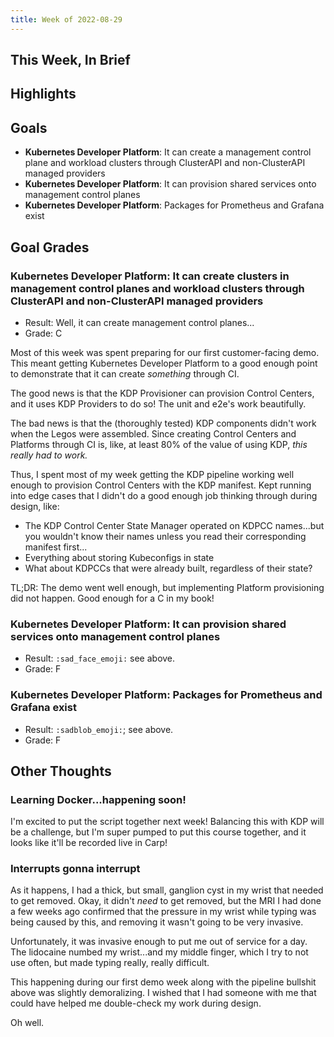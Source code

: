 ```yaml
---
title: Week of 2022-08-29
---
```


## This Week, In Brief

## Highlights

## Goals

- **Kubernetes Developer Platform**: It can create a management control plane and workload
  clusters through ClusterAPI and non-ClusterAPI managed providers
- **Kubernetes Developer Platform**: It can provision shared services onto management control
  planes
- **Kubernetes Developer Platform**: Packages for Prometheus and Grafana exist

## Goal Grades

### **Kubernetes Developer Platform**: It can create clusters in management control planes and workload clusters through ClusterAPI and non-ClusterAPI managed providers

- Result: Well, it can create management control planes...
- Grade: C

Most of this week was spent preparing for our first customer-facing demo. This
meant getting Kubernetes Developer Platform to a good enough point to demonstrate that it can
create _something_ through CI.

The good news is that the KDP Provisioner can provision Control Centers, and it
uses KDP Providers to do so! The unit and e2e's work beautifully.

The bad news is that the (thoroughly tested) KDP components didn't work when
the Legos were assembled. Since creating Control Centers and Platforms through
CI is, like, at least 80% of the value of using KDP, _this really had to work._

Thus, I spent most of my week getting the KDP pipeline working well enough to
provision Control Centers with the KDP manifest. Kept running into edge cases
that I didn't do a good enough job thinking through during design, like:

- The KDP Control Center State Manager operated on KDPCC names...but you
  wouldn't know their names unless you read their corresponding manifest
  first...
- Everything about storing Kubeconfigs in state
- What about KDPCCs that were already built, regardless of their state?

TL;DR: The demo went well enough, but implementing Platform provisioning did not
happen. Good enough for a C in my book!

### **Kubernetes Developer Platform**: It can provision shared services onto management control planes

- Result: `:sad_face_emoji:` see above.
- Grade: F

### **Kubernetes Developer Platform**: Packages for Prometheus and Grafana exist

- Result: `:sadblob_emoji:`; see above.
- Grade: F

## Other Thoughts

### Learning Docker...happening soon!

I'm excited to put the script together next week! Balancing this with KDP will
be a challenge, but I'm super pumped to put this course together, and it looks
like it'll be recorded live in Carp!

### Interrupts gonna interrupt

As it happens, I had a thick, but small, ganglion cyst in my wrist that needed
to get removed. Okay, it didn't _need_ to get removed, but the MRI I had done a
few weeks ago confirmed that the pressure in my wrist while typing was being
caused by this, and removing it wasn't going to be very invasive.

Unfortunately, it was invasive enough to put me out of service for a day. The
lidocaine numbed my wrist...and my middle finger, which I try to not use often,
but made typing really, really difficult.

This happening during our first demo week along with the pipeline bullshit above
was slightly demoralizing. I wished that I had someone with me that could have
helped me double-check my work during design. 

Oh well.
